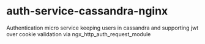 # auth-service-cassandra-nginx
Authentication micro service keeping users in cassandra and supporting jwt over cookie validation via ngx_http_auth_request_module
